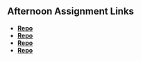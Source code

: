 ## Afternoon Assignment Links

* **[Repo](https://porter12346.github.io/game-night-score-board/)**
* **[Repo](https://porter12346.github.io/vendr/)**
* **[Repo](https://github.com/Porter12346/<ASSIGNMENT_REPO>)**
* **[Repo](https://github.com/Porter12346/<ASSIGNMENT_REPO>)**
